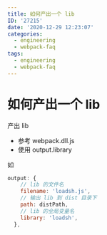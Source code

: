 ```yaml
---
title: 如何产出一个 lib
ID: '27215'
date: '2020-12-29 12:23:07'
categories:
  - engineering
  - webpack-faq
tags:
  - engineering
  - webpack-faq
---
```


# 如何产出一个 lib

产出 lib

- 参考 webpack.dll.js
- 使用 output.library

如

``` js 
output: {
    // lib 的文件名
    filename: 'loadsh.js',
    // 输出 lib 到 dist 目录下
    path: distPath,
    // lib 的全局变量名
    library: 'loadsh',
  },
```
 
 
 
 
 
 
 
 
 
 
 
 
 
 
 
 
 
 
 
 
